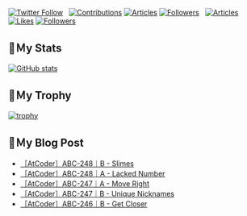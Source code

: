 [![Twitter Follow](https://img.shields.io/twitter/follow/hyperdb?label=twitter&logo=twitter&style=plastic)](https://twitter.com/hyperdb)
&nbsp;
[![Contributions](https://badgen.org/img/qiita/hyperdb/contributions?style=plastic)](https://qiita.com/hyperdb)
[![Articles](https://badgen.org/img/qiita/hyperdb/articles?style=plastic)](https://qiita.com/hyperdb)
[![Followers](https://badgen.org/img/qiita/hyperdb/followers?style=plastic)](https://qiita.com/hyperdb)
&nbsp;
[![Articles](https://badgen.org/img/zenn/hyperdb/articles)](https://zenn.dev/hyperdb)
[![Likes](https://badgen.org/img/zenn/hyperdb/likes?style=plastic)](https://zenn.dev/hyperdb)
[![Followers](https://badgen.org/img/zenn/hyperdb/followers?style=plastic)](https://zenn.dev/hyperdb)

## 🔖Ｍy Stats

[![GitHub stats](https://github-readme-stats-eight-theta.vercel.app/api?username=hyperdb&theme=radical&count_private=true&show_icons=true)](https://github.com/anuraghazra/github-readme-stats)

## 🔖Ｍy Trophy

[![trophy](https://github-profile-trophy.vercel.app/?username=hyperdb&theme=onedark)](https://github.com/ryo-ma/github-profile-trophy)

## 🔖Ｍy Blog Post

<!-- BLOG-POST-LIST:START -->
- [［AtCoder］ABC-248｜B - Slimes](https://zenn.dev/hyperdb/articles/c796166b475fbc)
- [［AtCoder］ABC-248｜A - Lacked Number](https://zenn.dev/hyperdb/articles/73bf3080df52b8)
- [［AtCoder］ABC-247｜A - Move Right](https://zenn.dev/hyperdb/articles/acdfbcab16029a)
- [［AtCoder］ABC-247｜B - Unique Nicknames](https://zenn.dev/hyperdb/articles/4fa1fe673729e7)
- [［AtCoder］ABC-246｜B - Get Closer](https://zenn.dev/hyperdb/articles/f06ff5d625ab2f)
<!-- BLOG-POST-LIST:END -->
